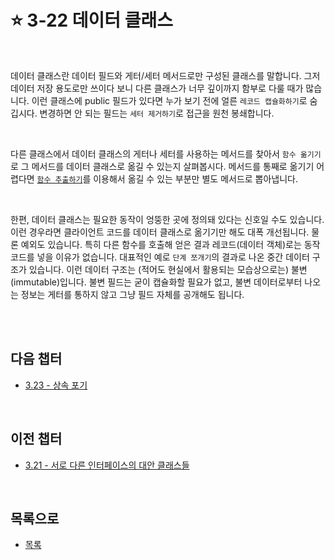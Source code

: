 # :star: 3-22 데이터 클래스

<br>

데이터 클래스란 데이터 필드와 게터/세터 메서드로만 구성된 클래스를 말합니다. 그저 데이터 저장 용도로만 쓰이다 보니 다른 클래스가 너무 깊이까지 함부로 다룰 때가 많습니다. 이런 클래스에 public 필드가 있다면 누가 보기 전에 얼른 `레코드 캡슐화하기`로 숨깁시다. 변경하면 안 되는 필드는 `세터 제거하기`로 접근을 원천 봉쇄합니다.

<br>

다른 클래스에서 데이터 클래스의 게터나 세터를 사용하는 메서드를 찾아서 `함수 옮기기`로 그 메서드를 데이터 클래스로 옮길 수 있는지 살펴봅시다. 메서드를 통째로 옮기기 어렵다면 [`함수 추출하기`](https://github.com/Esoolgnah/Summary_of_Refactoring_2nd_Edition/blob/main/Notes/06_기본적인_리팩터링/06_01_함수_추출하기.md)를 이용해서 옮길 수 있는 부분만 별도 메서드로 뽑아냅니다.

<br>

한편, 데이터 클래스는 필요한 동작이 엉뚱한 곳에 정의돼 있다는 신호일 수도 있습니다. 이런 경우라면 클라이언트 코드를 데이터 클래스로 옮기기만 해도 대폭 개선됩니다. 물론 예외도 있습니다. 특히 다른 함수를 호출해 얻은 결과 레코드(데이터 객체)로는 동작 코드를 넣을 이유가 없습니다. 대표적인 예로 `단계 쪼개기`의 결과로 나온 중간 데이터 구조가 있습니다. 이런 데이터 구조는 (적어도 현실에서 활용되는 모습상으로는) 불변(immutable)입니다. 불변 필드는 굳이 캡슐화할 필요가 없고, 불변 데이터로부터 나오는 정보는 게터를 통하지 않고 그냥 필드 자체를 공개해도 됩니다.

<br>

<br>

## 다음 챕터

- [3.23 - 상속 포기](https://github.com/Esoolgnah/Summary_of_Refactoring_2nd_Edition/blob/main/Notes/03_코드에서_나는_악취/03_23_상속_포기.md)

<br>

## 이전 챕터

- [3.21 - 서로 다른 인터페이스의 대안 클래스들](https://github.com/Esoolgnah/Summary_of_Refactoring_2nd_Edition/blob/main/Notes/03_코드에서_나는_악취/03_21_서로_다른_인터페이스의_대안_클래스들.md)

<br>

## 목록으로

- [목록](https://github.com/Esoolgnah/Summary_of_Refactoring_2nd_Edition/blob/main/Notes/03_코드에서_나는_악취/03_00_코드에서_나는_악취.md)
